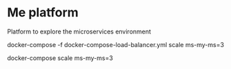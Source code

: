# Me platform

Platform to explore the microservices environment

docker-compose -f docker-compose-load-balancer.yml scale ms-my-ms=3

docker-compose scale ms-my-ms=3